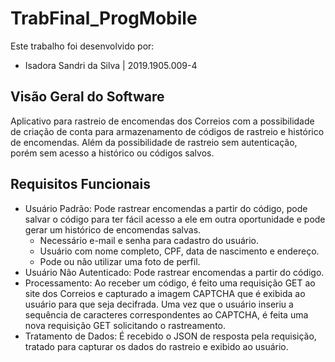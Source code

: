 # TrabFinal_ProgMobile

Este trabalho foi desenvolvido por:
* Isadora Sandri da Silva | 2019.1905.009-4
  
## Visão Geral do Software
Aplicativo para rastreio de encomendas dos Correios com a possibilidade de criação de conta para armazenamento de códigos de rastreio e histórico de encomendas. Além da possibilidade de rastreio sem autenticação, porém sem acesso a histórico ou códigos salvos.

## Requisitos Funcionais
* Usuário Padrão: Pode rastrear encomendas a partir do código, pode salvar o código para ter fácil acesso a ele em outra oportunidade e pode gerar um histórico de encomendas salvas.
  * Necessário e-mail e senha para cadastro do usuário.
  * Usuário com nome completo, CPF, data de nascimento e endereço.
  * Pode ou não utilizar uma foto de perfil.
* Usuário Não Autenticado: Pode rastrear encomendas a partir do código.
* Processamento: Ao receber um código, é feito uma requisição GET ao site dos Correios e capturado a imagem CAPTCHA que é exibida ao usuário para que seja decifrada. Uma vez que o usuário inseriu a sequência de caracteres correspondentes ao CAPTCHA, é feita uma nova requisição GET solicitando o rastreamento.
* Tratamento de Dados: É recebido o JSON de resposta pela requisição, tratado para capturar os dados do rastreio e exibido ao usuário.
